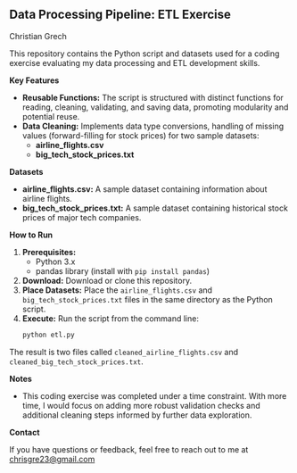 
## Data Processing Pipeline: ETL Exercise 
Christian Grech

This repository contains the Python script and datasets used for a coding exercise evaluating my data processing and ETL development skills.

**Key Features**

* **Reusable Functions:** The script is structured with distinct functions for reading, cleaning, validating, and saving data, promoting modularity and potential reuse.
* **Data Cleaning:**  Implements data type conversions, handling of missing values (forward-filling for stock prices) for two sample datasets:
    * **airline_flights.csv**
    * **big_tech_stock_prices.txt**

**Datasets** 

* **airline_flights.csv:** A sample dataset containing information about airline flights.
* **big_tech_stock_prices.txt:** A sample dataset containing historical stock prices of major tech companies.

**How to Run**

1. **Prerequisites:**  
    * Python 3.x 
    * pandas library (install with `pip install pandas`) 
2. **Download:** Download or clone this repository.
3. **Place Datasets:** Place the `airline_flights.csv` and `big_tech_stock_prices.txt` files in the same directory as the Python script.  
4. **Execute:** Run the script from the command line:
   ```bash
   python etl.py  
    ```
The result is two files called `cleaned_airline_flights.csv` and `cleaned_big_tech_stock_prices.txt`.

**Notes**

* This coding exercise was completed under a time constraint. With more time, I would focus on adding more robust validation checks and additional cleaning steps informed by further data exploration.

**Contact**

If you have questions or feedback, feel free to reach out to me at chrisgre23@gmail.com
 

 
